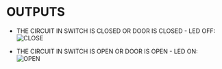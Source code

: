 # OUTPUTS

* THE CIRCUIT IN SWITCH IS CLOSED OR DOOR IS CLOSED - LED OFF:
 ![CLOSE](https://user-images.githubusercontent.com/93699185/164932541-f4f03cfe-7f07-495c-ad20-9e428e005a71.png)



* THE CIRCUIT IN SWITCH IS OPEN OR DOOR IS OPEN - LED ON:
![OPEN](https://user-images.githubusercontent.com/93699185/164982200-b62d7ca2-43e1-4fe4-b1a2-04b06dca2d55.jpeg)

